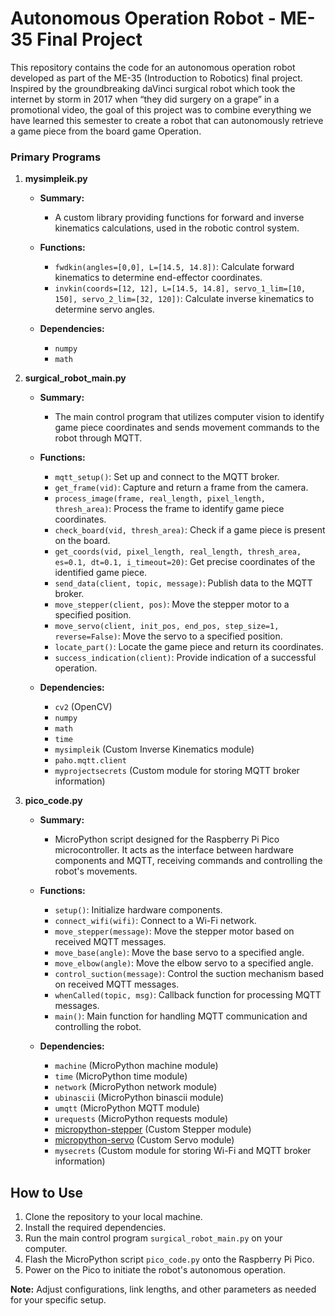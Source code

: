 # Autonomous Operation Robot - ME-35 Final Project

This repository contains the code for an autonomous operation robot developed as part of the ME-35 (Introduction to Robotics) final project. Inspired by the groundbreaking daVinci surgical robot which took the internet by storm in 2017 when “they did surgery on a grape” in a promotional video, the goal of this project was to combine everything we have learned this semester to create a robot that can autonomously retrieve a game piece from the board game Operation. 

### Primary Programs

1. **mysimpleik.py**

   - **Summary:**
     - A custom library providing functions for forward and inverse kinematics calculations, used in the robotic control system.

   - **Functions:**
     - `fwdkin(angles=[0,0], L=[14.5, 14.8])`: Calculate forward kinematics to determine end-effector coordinates.
     - `invkin(coords=[12, 12], L=[14.5, 14.8], servo_1_lim=[10, 150], servo_2_lim=[32, 120])`: Calculate inverse kinematics to determine servo angles.

   - **Dependencies:**
     - `numpy`
     - `math`

2. **surgical_robot_main.py**

   - **Summary:**
     - The main control program that utilizes computer vision to identify game piece coordinates and sends movement commands to the robot through MQTT.

   - **Functions:**
     - `mqtt_setup()`: Set up and connect to the MQTT broker.
     - `get_frame(vid)`: Capture and return a frame from the camera.
     - `process_image(frame, real_length, pixel_length, thresh_area)`: Process the frame to identify game piece coordinates.
     - `check_board(vid, thresh_area)`: Check if a game piece is present on the board.
     - `get_coords(vid, pixel_length, real_length, thresh_area, es=0.1, dt=0.1, i_timeout=20)`: Get precise coordinates of the identified game piece.
     - `send_data(client, topic, message)`: Publish data to the MQTT broker.
     - `move_stepper(client, pos)`: Move the stepper motor to a specified position.
     - `move_servo(client, init_pos, end_pos, step_size=1, reverse=False)`: Move the servo to a specified position.
     - `locate_part()`: Locate the game piece and return its coordinates.
     - `success_indication(client)`: Provide indication of a successful operation.

   - **Dependencies:**
     - `cv2` (OpenCV)
     - `numpy`
     - `math`
     - `time`
     - `mysimpleik` (Custom Inverse Kinematics module)
     - `paho.mqtt.client`
     - `myprojectsecrets` (Custom module for storing MQTT broker information)

3. **pico_code.py**

   - **Summary:**
     - MicroPython script designed for the Raspberry Pi Pico microcontroller. It acts as the interface between hardware components and MQTT, receiving commands and controlling the robot's movements.

   - **Functions:**
     - `setup()`: Initialize hardware components.
     - `connect_wifi(wifi)`: Connect to a Wi-Fi network.
     - `move_stepper(message)`: Move the stepper motor based on received MQTT messages.
     - `move_base(angle)`: Move the base servo to a specified angle.
     - `move_elbow(angle)`: Move the elbow servo to a specified angle.
     - `control_suction(message)`: Control the suction mechanism based on received MQTT messages.
     - `whenCalled(topic, msg)`: Callback function for processing MQTT messages.
     - `main()`: Main function for handling MQTT communication and controlling the robot.

   - **Dependencies:**
     - `machine` (MicroPython machine module)
     - `time` (MicroPython time module)
     - `network` (MicroPython network module)
     - `ubinascii` (MicroPython binascii module)
     - `umqtt` (MicroPython MQTT module)
     - `urequests` (MicroPython requests module)
     - [micropython-stepper](https://pypi.org/project/micropython-stepper/) (Custom Stepper module)
     - [micropython-servo](https://pypi.org/project/micropython-servo/) (Custom Servo module)
     - `mysecrets` (Custom module for storing Wi-Fi and MQTT broker information)

## How to Use

1. Clone the repository to your local machine.
2. Install the required dependencies.
3. Run the main control program `surgical_robot_main.py` on your computer.
4. Flash the MicroPython script `pico_code.py` onto the Raspberry Pi Pico.
5. Power on the Pico to initiate the robot's autonomous operation.

**Note:** Adjust configurations, link lengths, and other parameters as needed for your specific setup.
```
